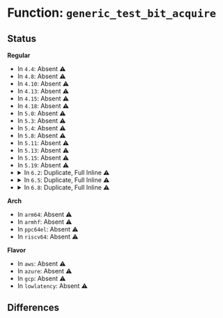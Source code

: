 # Function: <code>generic_test_bit_acquire</code>

## Status
<b>Regular</b>
<ul>
<li>
In <code>4.4</code>: Absent ⚠️
</li>
<li>
In <code>4.8</code>: Absent ⚠️
</li>
<li>
In <code>4.10</code>: Absent ⚠️
</li>
<li>
In <code>4.13</code>: Absent ⚠️
</li>
<li>
In <code>4.15</code>: Absent ⚠️
</li>
<li>
In <code>4.18</code>: Absent ⚠️
</li>
<li>
In <code>5.0</code>: Absent ⚠️
</li>
<li>
In <code>5.3</code>: Absent ⚠️
</li>
<li>
In <code>5.4</code>: Absent ⚠️
</li>
<li>
In <code>5.8</code>: Absent ⚠️
</li>
<li>
In <code>5.11</code>: Absent ⚠️
</li>
<li>
In <code>5.13</code>: Absent ⚠️
</li>
<li>
In <code>5.15</code>: Absent ⚠️
</li>
<li>
In <code>5.19</code>: Absent ⚠️
</li>
<li>
<details>
<summary>In <code>6.2</code>: Duplicate, Full Inline ⚠️</summary>

**Collision:** Static Duplication

**Inline:** Full

**Transformation:** False

**Instances:**

```
In kernel/ptrace.c (0)
Location: include/asm-generic/bitops/generic-non-atomic.h:137
Inline: True
```
```
In kernel/sched/build_utility.c (0)
Location: include/asm-generic/bitops/generic-non-atomic.h:137
Inline: True
```
```
In mm/ksm.c (0)
Location: include/asm-generic/bitops/generic-non-atomic.h:137
Inline: True
```
```
In fs/inode.c (0)
Location: include/asm-generic/bitops/generic-non-atomic.h:137
Inline: True
```
```
In fs/buffer.c (0)
Location: include/asm-generic/bitops/generic-non-atomic.h:137
Inline: True
```
```
In fs/mpage.c (0)
Location: include/asm-generic/bitops/generic-non-atomic.h:137
Inline: True
```
```
In fs/ext4/balloc.c (0)
Location: include/asm-generic/bitops/generic-non-atomic.h:137
Inline: True
```
```
In fs/ext4/ext4_jbd2.c (0)
Location: include/asm-generic/bitops/generic-non-atomic.h:137
Inline: True
```
```
In fs/ext4/ialloc.c (0)
Location: include/asm-generic/bitops/generic-non-atomic.h:137
Inline: True
```
```
In fs/ext4/inode.c (0)
Location: include/asm-generic/bitops/generic-non-atomic.h:137
Inline: True
```
```
In fs/ext4/ioctl.c (0)
Location: include/asm-generic/bitops/generic-non-atomic.h:137
Inline: True
```
```
In fs/ext4/mballoc.c (0)
Location: include/asm-generic/bitops/generic-non-atomic.h:137
Inline: True
```
```
In fs/ext4/mmp.c (0)
Location: include/asm-generic/bitops/generic-non-atomic.h:137
Inline: True
```
```
In fs/ext4/move_extent.c (0)
Location: include/asm-generic/bitops/generic-non-atomic.h:137
Inline: True
```
```
In fs/ext4/namei.c (0)
Location: include/asm-generic/bitops/generic-non-atomic.h:137
Inline: True
```
```
In fs/ext4/super.c (0)
Location: include/asm-generic/bitops/generic-non-atomic.h:137
Inline: True
```
```
In fs/ext4/symlink.c (0)
Location: include/asm-generic/bitops/generic-non-atomic.h:137
Inline: True
```
```
In fs/jbd2/transaction.c (0)
Location: include/asm-generic/bitops/generic-non-atomic.h:137
Inline: True
```
```
In fs/jbd2/commit.c (0)
Location: include/asm-generic/bitops/generic-non-atomic.h:137
Inline: True
```
```
In fs/jbd2/recovery.c (0)
Location: include/asm-generic/bitops/generic-non-atomic.h:137
Inline: True
```
```
In fs/jbd2/journal.c (0)
Location: include/asm-generic/bitops/generic-non-atomic.h:137
Inline: True
```
```
In fs/fat/dir.c (0)
Location: include/asm-generic/bitops/generic-non-atomic.h:137
Inline: True
```
```
In fs/fat/misc.c (0)
Location: include/asm-generic/bitops/generic-non-atomic.h:137
Inline: True
```
```
In security/keys/gc.c (0)
Location: include/asm-generic/bitops/generic-non-atomic.h:137
Inline: True
```
```
In security/keys/request_key.c (0)
Location: include/asm-generic/bitops/generic-non-atomic.h:137
Inline: True
```
```
In drivers/md/dm.c (0)
Location: include/asm-generic/bitops/generic-non-atomic.h:137
Inline: True
```
</details>
</li>
<li>
<details>
<summary>In <code>6.5</code>: Duplicate, Full Inline ⚠️</summary>

**Collision:** Static Duplication

**Inline:** Full

**Transformation:** False

**Instances:**

```
In kernel/ptrace.c (0)
Location: include/asm-generic/bitops/generic-non-atomic.h:137
Inline: True
```
```
In kernel/sched/build_utility.c (0)
Location: include/asm-generic/bitops/generic-non-atomic.h:137
Inline: True
```
```
In mm/ksm.c (0)
Location: include/asm-generic/bitops/generic-non-atomic.h:137
Inline: True
```
```
In mm/migrate.c (0)
Location: include/asm-generic/bitops/generic-non-atomic.h:137
Inline: True
```
```
In fs/inode.c (0)
Location: include/asm-generic/bitops/generic-non-atomic.h:137
Inline: True
```
```
In fs/buffer.c (0)
Location: include/asm-generic/bitops/generic-non-atomic.h:137
Inline: True
```
```
In fs/mpage.c (0)
Location: include/asm-generic/bitops/generic-non-atomic.h:137
Inline: True
```
```
In fs/ext4/balloc.c (0)
Location: include/asm-generic/bitops/generic-non-atomic.h:137
Inline: True
```
```
In fs/ext4/ext4_jbd2.c (0)
Location: include/asm-generic/bitops/generic-non-atomic.h:137
Inline: True
```
```
In fs/ext4/ialloc.c (0)
Location: include/asm-generic/bitops/generic-non-atomic.h:137
Inline: True
```
```
In fs/ext4/inode.c (0)
Location: include/asm-generic/bitops/generic-non-atomic.h:137
Inline: True
```
```
In fs/ext4/ioctl.c (0)
Location: include/asm-generic/bitops/generic-non-atomic.h:137
Inline: True
```
```
In fs/ext4/mballoc.c (0)
Location: include/asm-generic/bitops/generic-non-atomic.h:137
Inline: True
```
```
In fs/ext4/mmp.c (0)
Location: include/asm-generic/bitops/generic-non-atomic.h:137
Inline: True
```
```
In fs/ext4/move_extent.c (0)
Location: include/asm-generic/bitops/generic-non-atomic.h:137
Inline: True
```
```
In fs/ext4/namei.c (0)
Location: include/asm-generic/bitops/generic-non-atomic.h:137
Inline: True
```
```
In fs/ext4/super.c (0)
Location: include/asm-generic/bitops/generic-non-atomic.h:137
Inline: True
```
```
In fs/ext4/symlink.c (0)
Location: include/asm-generic/bitops/generic-non-atomic.h:137
Inline: True
```
```
In fs/jbd2/transaction.c (0)
Location: include/asm-generic/bitops/generic-non-atomic.h:137
Inline: True
```
```
In fs/jbd2/commit.c (0)
Location: include/asm-generic/bitops/generic-non-atomic.h:137
Inline: True
```
```
In fs/jbd2/recovery.c (0)
Location: include/asm-generic/bitops/generic-non-atomic.h:137
Inline: True
```
```
In fs/jbd2/journal.c (0)
Location: include/asm-generic/bitops/generic-non-atomic.h:137
Inline: True
```
```
In fs/fat/dir.c (0)
Location: include/asm-generic/bitops/generic-non-atomic.h:137
Inline: True
```
```
In fs/fat/misc.c (0)
Location: include/asm-generic/bitops/generic-non-atomic.h:137
Inline: True
```
```
In security/keys/gc.c (0)
Location: include/asm-generic/bitops/generic-non-atomic.h:137
Inline: True
```
```
In security/keys/request_key.c (0)
Location: include/asm-generic/bitops/generic-non-atomic.h:137
Inline: True
```
```
In drivers/md/dm.c (0)
Location: include/asm-generic/bitops/generic-non-atomic.h:137
Inline: True
```
</details>
</li>
<li>
<details>
<summary>In <code>6.8</code>: Duplicate, Full Inline ⚠️</summary>

**Collision:** Static Duplication

**Inline:** Full

**Transformation:** False

**Instances:**

```
In kernel/ptrace.c (0)
Location: include/asm-generic/bitops/generic-non-atomic.h:137
Inline: True
```
```
In kernel/sched/build_utility.c (0)
Location: include/asm-generic/bitops/generic-non-atomic.h:137
Inline: True
```
```
In mm/ksm.c (0)
Location: include/asm-generic/bitops/generic-non-atomic.h:137
Inline: True
```
```
In mm/migrate.c (0)
Location: include/asm-generic/bitops/generic-non-atomic.h:137
Inline: True
```
```
In fs/inode.c (0)
Location: include/asm-generic/bitops/generic-non-atomic.h:137
Inline: True
```
```
In fs/buffer.c (0)
Location: include/asm-generic/bitops/generic-non-atomic.h:137
Inline: True
```
```
In fs/mpage.c (0)
Location: include/asm-generic/bitops/generic-non-atomic.h:137
Inline: True
```
```
In fs/ext4/balloc.c (0)
Location: include/asm-generic/bitops/generic-non-atomic.h:137
Inline: True
```
```
In fs/ext4/ext4_jbd2.c (0)
Location: include/asm-generic/bitops/generic-non-atomic.h:137
Inline: True
```
```
In fs/ext4/ialloc.c (0)
Location: include/asm-generic/bitops/generic-non-atomic.h:137
Inline: True
```
```
In fs/ext4/inode.c (0)
Location: include/asm-generic/bitops/generic-non-atomic.h:137
Inline: True
```
```
In fs/ext4/ioctl.c (0)
Location: include/asm-generic/bitops/generic-non-atomic.h:137
Inline: True
```
```
In fs/ext4/mballoc.c (0)
Location: include/asm-generic/bitops/generic-non-atomic.h:137
Inline: True
```
```
In fs/ext4/mmp.c (0)
Location: include/asm-generic/bitops/generic-non-atomic.h:137
Inline: True
```
```
In fs/ext4/move_extent.c (0)
Location: include/asm-generic/bitops/generic-non-atomic.h:137
Inline: True
```
```
In fs/ext4/namei.c (0)
Location: include/asm-generic/bitops/generic-non-atomic.h:137
Inline: True
```
```
In fs/ext4/super.c (0)
Location: include/asm-generic/bitops/generic-non-atomic.h:137
Inline: True
```
```
In fs/ext4/symlink.c (0)
Location: include/asm-generic/bitops/generic-non-atomic.h:137
Inline: True
```
```
In fs/jbd2/transaction.c (0)
Location: include/asm-generic/bitops/generic-non-atomic.h:137
Inline: True
```
```
In fs/jbd2/commit.c (0)
Location: include/asm-generic/bitops/generic-non-atomic.h:137
Inline: True
```
```
In fs/jbd2/recovery.c (0)
Location: include/asm-generic/bitops/generic-non-atomic.h:137
Inline: True
```
```
In fs/jbd2/journal.c (0)
Location: include/asm-generic/bitops/generic-non-atomic.h:137
Inline: True
```
```
In fs/fat/dir.c (0)
Location: include/asm-generic/bitops/generic-non-atomic.h:137
Inline: True
```
```
In fs/fat/misc.c (0)
Location: include/asm-generic/bitops/generic-non-atomic.h:137
Inline: True
```
```
In security/keys/gc.c (0)
Location: include/asm-generic/bitops/generic-non-atomic.h:137
Inline: True
```
```
In security/keys/request_key.c (0)
Location: include/asm-generic/bitops/generic-non-atomic.h:137
Inline: True
```
```
In drivers/md/dm.c (0)
Location: include/asm-generic/bitops/generic-non-atomic.h:137
Inline: True
```
</details>
</li>
</ul>
<b>Arch</b>
<ul>
<li>
In <code>arm64</code>: Absent ⚠️
</li>
<li>
In <code>armhf</code>: Absent ⚠️
</li>
<li>
In <code>ppc64el</code>: Absent ⚠️
</li>
<li>
In <code>riscv64</code>: Absent ⚠️
</li>
</ul>
<b>Flavor</b>
<ul>
<li>
In <code>aws</code>: Absent ⚠️
</li>
<li>
In <code>azure</code>: Absent ⚠️
</li>
<li>
In <code>gcp</code>: Absent ⚠️
</li>
<li>
In <code>lowlatency</code>: Absent ⚠️
</li>
</ul>

## Differences
